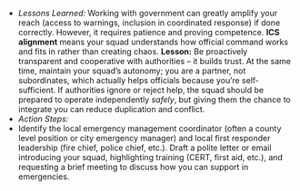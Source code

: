 - _Lessons Learned:_ Working with government can greatly amplify your reach (access to warnings, inclusion in coordinated response) if done correctly. However, it requires patience and proving competence. **ICS alignment** means your squad understands how official command works and fits in rather than creating chaos. **Lesson:** Be proactively transparent and cooperative with authorities – it builds trust. At the same time, maintain your squad’s autonomy; you are a partner, not subordinates, which actually helps officials because you’re self-sufficient. If authorities ignore or reject help, the squad should be prepared to operate independently _safely_, but giving them the chance to integrate you can reduce duplication and conflict.  
- _Action Steps:_  
- Identify the local emergency management coordinator (often a county level position or city emergency manager) and local first responder leadership (fire chief, police chief, etc.). Draft a polite letter or email introducing your squad, highlighting training (CERT, first aid, etc.), and requesting a brief meeting to discuss how you can support in emergencies.